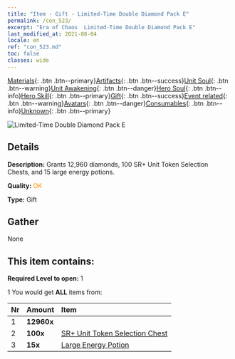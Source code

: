 ```yaml
---
title: "Item - Gift - Limited-Time Double Diamond Pack E"
permalink: /con_523/
excerpt: "Era of Chaos  Limited-Time Double Diamond Pack E"
last_modified_at: 2021-08-04
locale: en
ref: "con_523.md"
toc: false
classes: wide
---
```

 [Materials](/Items/){: .btn .btn--primary}[Artifacts](/Items/Artifacts/){: .btn .btn--success}[Unit Soul](/Items/UnitSoul/){: .btn .btn--warning}[Unit Awakening](/Items/UnitAwakening/){: .btn .btn--danger}[Hero Soul](/Items/HeroSoul/){: .btn .btn--info}[Hero Skill](/Items/HeroSkill/){: .btn .btn--primary}[Gift](/Items/Gift/){: .btn .btn--success}[Event related](/Items/Events/){: .btn .btn--warning}[Avatars](/Items/Avatars/){: .btn .btn--danger}[Consumables](/Items/Consumables/){: .btn .btn--info}[Unknown](/Items/Unknown/){: .btn .btn--primary}

 ![Limited-Time Double Diamond Pack E](/images/t/i_907196.png)

## Details
 **Description:** Grants 12,960 diamonds, 100 SR+ Unit Token Selection Chests, and 15 large energy potions.

 **Quality:** <span style="color: #FF8C00">OK</span>

 **Type:** Gift

## Gather

  None

## This item contains:

 **Required Level to open:** 1

 1 You would get **ALL** items  from:

  | Nr | Amount |     Item    |
  |:---|:-------|:------------|
  | 1 |  **12960x** | <i class="fas fa-gem"/> |  | 
  | 2 |  **100x** | [SR+ Unit Token Selection Chest](/Items/con_1619/) |  | 
  | 3 |  **15x** | [Large Energy Potion](/Items/con_706/) |  | 
